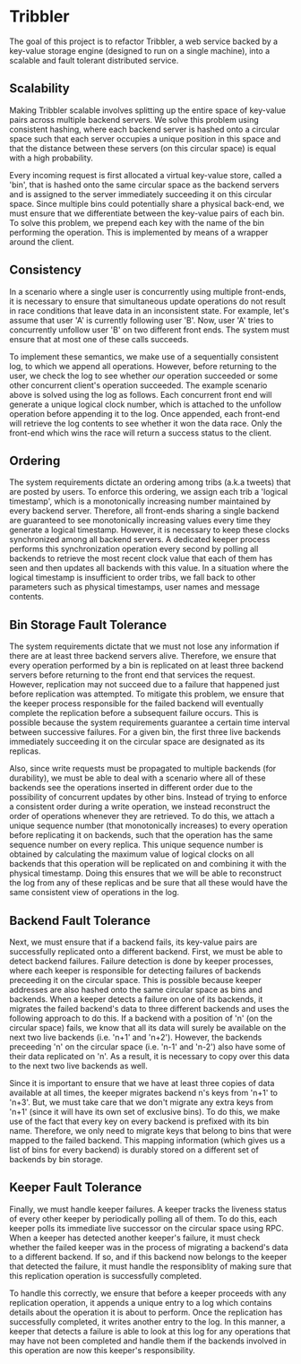 # Tribbler

The goal of this project is to refactor Tribbler, a web service backed by a key-value storage engine (designed to run on a single machine), into a scalable and fault tolerant distributed service.

## Scalability

Making Tribbler scalable involves splitting up the entire space of key-value pairs across multiple backend servers. We solve this problem using consistent hashing, where each backend server is hashed onto a circular space such that each server occupies a unique position in this space and that the distance between these servers (on this circular space) is equal with a high probability.

Every incoming request is first allocated a virtual key-value store, called a 'bin', that is hashed onto the same circular space as the backend servers and is assigned to the server immediately succeeding it on this circular space. Since multiple bins could potentially share a physical back-end, we must ensure that we differentiate between the key-value pairs of each bin. To solve this problem, we prepend each key with the name of the bin performing the operation. This is implemented by means of a wrapper around the client.

## Consistency

In a scenario where a single user is concurrently using multiple front-ends, it is necessary to ensure that simultaneous update operations do not result in race conditions that leave data in an inconsistent state. For example, let's assume that user 'A' is currently following user 'B'. Now, user 'A' tries to concurrently unfollow user 'B' on two different front ends. The system must ensure that at most one of these calls succeeds.

To implement these semantics, we make use of a sequentially consistent log, to which we append all operations. However, before returning to the user, we check the log to see whether *our* operation succeeded or some other concurrent client's operation succeeded. The example scenario above is solved using the log as follows. Each concurrent front end will generate a unique logical clock number, which is attached to the unfollow operation before appending it to the log. Once appended, each front-end will retrieve the log contents to see whether it won the data race. Only the front-end which wins the race will return a success status to the client.

## Ordering

The system requirements dictate an ordering among tribs (a.k.a tweets) that are posted by users. To enforce this ordering, we assign each trib a 'logical timestamp', which is a monotonically increasing number maintained by every backend server. Therefore, all front-ends sharing a single backend are guaranteed to see monotonically increasing values every time they generate a logical timestamp. However, it is necessary to keep these clocks synchronized among all backend servers. A dedicated keeper process performs this synchronization operation every second by polling all backends to retrieve the most recent clock value that each of them has seen and then updates all backends with this value. In a situation where the logical timestamp is insufficient to order tribs, we fall back to other parameters such as physical timestamps, user names and message contents.

## Bin Storage Fault Tolerance

The system requirements dictate that we must not lose any information if there are at least three backend servers alive. Therefore, we ensure that every operation performed by a bin is replicated on at least three backend servers before returning to the front end that services the request. However, replication may not succeed due to a failure that happened just before replication was attempted. To mitigate this problem, we ensure that the keeper process responsible for the failed backend will eventually complete the replication before a subsequent failure occurs. This is possible because the system requirements guarantee a certain time interval between successive failures. For a given bin, the first three live backends immediately succeeding it on the circular space are designated as its replicas.

Also, since write requests must be propagated to multiple backends (for durability), we must be able to deal with a scenario where all of these backends see the operations inserted in different order due to the possibility of concurrent updates by other bins. Instead of trying to enforce a consistent order during a write operation, we instead reconstruct the order of operations whenever they are retrieved. To do this, we attach a unique sequence number (that monotonically increases) to every operation before replicating it on backends, such that the operation has the same sequence number on every replica. This unique sequence number is obtained by calculating the maximum value of logical clocks on all backends that this operation will be replicated on and combining it with the physical timestamp. Doing this ensures that we will be able to reconstruct the log from any of these replicas and be sure that all these would have the same consistent view of operations in the log.

## Backend Fault Tolerance

Next, we must ensure that if a backend fails, its key-value pairs are successfully replicated onto a different backend. First, we must be able to detect backend failures. Failure detection is done by keeper processes, where each keeper is responsible for detecting failures of backends preceeding it on the circular space. This is possible because keeper addresses are also hashed onto the same circular space as bins and backends. When a keeper detects a failure on one of its backends, it migrates the failed backend's data to three different backends and uses the following approach to do this. If a backend with a position of 'n' (on the circular space) fails, we know that all its data will surely be available on the next two live backends (i.e. 'n+1' and 'n+2'). However, the backends preceeding 'n' on the circular space (i.e. 'n-1' and 'n-2') also have some of their data replicated on 'n'. As a result, it is necessary to copy over this data to the next two live backends as well.

Since it is important to ensure that we have at least three copies of data available at all times, the keeper migrates backend n's keys from 'n+1' to 'n+3'. But, we must take care that we don't migrate any extra keys from 'n+1' (since it will have its own set of exclusive bins). To do this, we make use of the fact that every key on every backend is prefixed with its bin name. Therefore, we only need to migrate keys that belong to bins that were mapped to the failed backend. This mapping information (which gives us a list of bins for every backend) is durably stored on a different set of backends by bin storage.

## Keeper Fault Tolerance

Finally, we must handle keeper failures. A keeper tracks the liveness status of every other keeper by periodically polling all of them. To do this, each keeper polls its immediate live successor on the circular space using RPC. When a keeper has detected another keeper's failure, it must check whether the failed keeper was in the process of migrating a backend's data to a different backend. If so, and if this backend now belongs to the keeper that detected the failure, it must handle the responsiblity of making sure that this replication operation is successfully completed.

To handle this correctly, we ensure that before a keeper proceeds with any replication operation, it appends a unique entry to a log which contains details about the operation it is about to perform. Once the replication has successfully completed, it writes another entry to the log. In this manner, a keeper that detects a failure is able to look at this log for any operations that may have not been completed and handle them if the backends involved in this operation are now this keeper's responsibility.